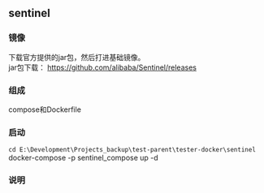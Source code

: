 ## sentinel

### 镜像
下载官方提供的jar包，然后打进基础镜像。  
jar包下载： https://github.com/alibaba/Sentinel/releases


### 组成
compose和Dockerfile


### 启动
`cd E:\Development\Projects_backup\test-parent\tester-docker\sentinel`
docker-compose -p sentinel_compose up -d


### 说明




